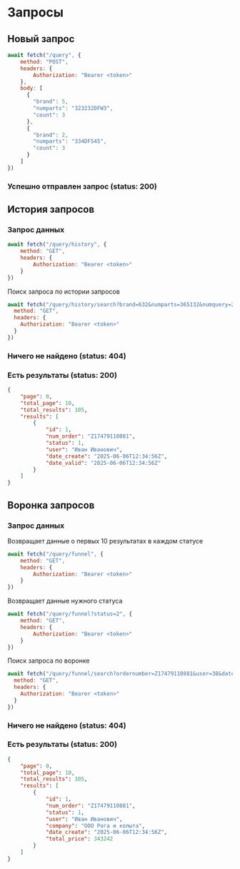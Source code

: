 # Запросы
## Новый запрос
```js
await fetch("/query", {
    method: "POST",
    headers: { 
        Authorization: "Bearer <token>"
    },
    body: [
      {
        "brand": 5,
        "numparts": "323232DFW3",
        "count": 3
      },
      {
        "brand": 2,
        "numparts": "334DFS45",
        "count": 3
      }
    ]
})
```
### Успешно отправлен запрос (status: 200)
## История запросов
### Запрос данных
```js
await fetch("/query/history", {
    method: "GET",
    headers: { 
        Authorization: "Bearer <token>"
    }
})
```
Поиск запроса по истории запросов
```js
await fetch("/query/history/search?brand=632&numparts=365132&numquery=23244&date=04.06.2025", {
  method: "GET",
  headers: {
    Authorization: "Bearer <token>"
  }
})
```
### Ничего не найдено (status: 404)
### Есть результаты (status: 200)
```json
{
    "page": 0,
    "total_page": 10,
    "total_results": 105,
    "results": [
        {
            "id": 1,
            "num_order": "Z17479110881",
            "status": 1,
            "user": "Иван Иванович",
            "date_create": "2025-06-06T12:34:56Z",
            "date_valid": "2025-06-06T12:34:56Z"
        }
    ]
}
```
## Воронка запросов
### Запрос данных
Возвращает данные о первых 10 результатах в каждом статусе
```js
await fetch("/query/funnel", {
    method: "GET",
    headers: { 
        Authorization: "Bearer <token>"
    }
})

```
Возвращает данные нужного статуса
```js
await fetch("/query/funnel?status=2", {
    method: "GET",
    headers: { 
        Authorization: "Bearer <token>"
    }
})

```
Поиск запроса по воронке
```js
await fetch("/query/funnel/search?ordernumber=Z17479110881&user=38&date=04.06.2025", {
  method: "GET",
  headers: { 
    Authorization: "Bearer <token>"
  }
})
```
### Ничего не найдено (status: 404)
### Есть результаты (status: 200)
```json 
{
    "page": 0,
    "total_page": 10,
    "total_results": 105,
    "results": [
        {
            "id": 1,
            "num_order": "Z17479110881",
            "status": 1,
            "user": "Иван Иванович",
            "company": "ООО Рога и копыта",
            "date_create": "2025-06-06T12:34:56Z",
            "total_price": 343242
        }
    ]
}
```
